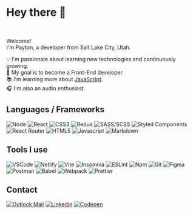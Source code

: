 # Hey there 👋
<br>

Welcome!\
I'm Payton, a developer from Salt Lake City, Utah.

💡 I'm passionate about learning new technologies and continuously growing.\
🎯 My goal is to become a Front-End developer.\
📚 I'm learning more about [JavaScript](https://developer.mozilla.org/en-US/docs/Web/JavaScript).\
🎧 I'm also an audio enthusiast.
  
<!-- - 👨‍💻 Website: [payton-burr.github.io](https://payton-burr.github.io/)
- ✉️ Reach me: [paytonburr@outlook.com](mailto:paytonburr@outlook.com) -->

## Languages / Frameworks
<p>
  <img alt="Node" src="https://img.shields.io/badge/-Node.js-339933?style=flat-square&logo=node.js&logoColor=white" />
  <img alt="React" src="https://img.shields.io/badge/-React-45b8d8?style=flat-square&logo=react&logoColor=white" />
  <img alt="CSS3" src="https://img.shields.io/badge/-CSS3-1572B6?style=flat-square&logo=css3&logoColor=white" />
  <img alt="Redux" src="https://img.shields.io/badge/-Redux-764ABC?style=flat-square&logo=redux&logoColor=white" />
  <img alt="SASS/SCSS" src="https://img.shields.io/badge/-SASS/SCSS-CC6699?style=flat-square&logo=sass&logoColor=white" />
  <img alt="Styled Components" src="https://img.shields.io/badge/-Styled_Components-db7092?style=flat-square&logo=styled-components&logoColor=white" />
  <img alt="React Router" src="https://img.shields.io/badge/-React_Router-CA4245?style=flat-square&logo=react-router&logoColor=white" />
  <img alt="HTML5" src="https://img.shields.io/badge/-HTML5-E34F26?style=flat-square&logo=html5&logoColor=white" />
  <img alt="Javascript" src="https://img.shields.io/badge/-JavaScript-323330?style=flat-square&logo=javascript&logoColor=yellow" />
  <img alt="Markdown" src="https://img.shields.io/badge/-Markdown-323330?style=flat-square&logo=Markdown&logoColor=white" />
</p>

## Tools I use
<p>
  <img alt="VSCode" src="https://img.shields.io/badge/-Visual_Studio_Code-0078D4?style=flat-square&logo=visual%20studio%20code&logoColor=white" />
  <img alt="Netlify" src="https://img.shields.io/badge/-Netlify-4a9dbe?style=flat-square&logo=netlify&logoColor=white" />
  <img alt="Vite" src="https://img.shields.io/badge/-Vite-646CFF?style=flat-square&logo=vite&logoColor=white" />
  <img alt="Insomnia" src="https://img.shields.io/badge/-Insomnia-5849BE?style=flat-square&logo=insomnia&logoColor=white" />
  <img alt="ESLint" src="https://img.shields.io/badge/-ESLint-4B32C3?style=flat-square&logo=eslint&logoColor=white" />
  <img alt="Npm" src="https://img.shields.io/badge/-NPM-CB3837?style=flat-square&logo=npm&logoColor=white" />
  <img alt="Git" src="https://img.shields.io/badge/-Git-F05032?style=flat-square&logo=git&logoColor=white" />
  <img alt="Figma" src="https://img.shields.io/badge/-Figma-F24E1E?style=flat-square&logo=figma&logoColor=white" />
  <img alt="Postman" src="https://img.shields.io/badge/-Postman-FF6C37?style=flat-square&logo=postman&logoColor=white" />
  <img alt="Babel" src="https://img.shields.io/badge/-Babel-323330?style=flat-square&logo=babel&logoColor=yellow" />
  <img alt="Webpack" src="https://img.shields.io/badge/-Webpack-2b3a42?style=flat-square&logo=webpack&logoColor=lightblue" />
  <img alt="Prettier" src="https://img.shields.io/badge/-Prettier-1a2b34?style=flat-square&logo=prettier&logoColor=white" />
</p>

## Contact
[<img alt="Outlook Mail" src="https://img.shields.io/badge/-Mail-0078D4?style=for-the-badge&logo=microsoftoutlook&logoColor=white" />](mailto:paytonburr@outlook.com)
[<img alt="Linkedin" src="https://img.shields.io/badge/-Linkedin-0A66C2?style=for-the-badge&logo=linkedin&logoColor=white" />](https://www.linkedin.com/in/payton-burr)
[<img alt="Codepen" src="https://img.shields.io/badge/-Codepen-000000?style=for-the-badge&logo=codepen&logoColor=white" />](https://codepen.io/payton-burr)




